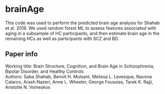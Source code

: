 # brainAge

This code was used to perform the predicted brain age analysis for Shahab et al. 2018. We used random forest ML to assess features associated with aging in a subsample of HC participants, and then estimate brain age in the remaining HCs as well as participants with SCZ and BD.

## Paper info  
Working title: Brain Structure, Cognition, and Brain Age in Schizophrenia, Bipolar Disorder, and Healthy Controls  
Authors: Saba Shahab, Benoit H. Mulsant, Melissa L. Levesque, Navona Calarco, Arash Nazeri, Anne L. Wheeler, George Foussias, Tarek K. Rajji, Aristotle N. Voineskos

